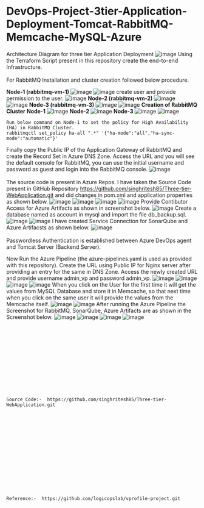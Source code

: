 # DevOps-Project-3tier-Application-Deployment-Tomcat-RabbitMQ-Memcache-MySQL-Azure
Architecture Diagram for three tier Application Deployment
![image](https://github.com/singhritesh85/DevOps-Project-3tier-Application-Deployment-Tomcat-RabbitMQ-Memcache-MySQL-Azure/assets/56765895/f71c56a4-075b-49aa-a08c-9297a41ce472)
Using the Terraform Script present in this repository create the end-to-end Infrastructure.
<br><br/>
For RabbitMQ Installation and cluster creation followed below procedure.

**Node-1 (rabbitmq-vm-1)**
![image](https://github.com/singhritesh85/DevOps-Project-3tier-Application-Deployment-Tomcat-RabbitMQ-Memcache-MySQL-Azure/assets/56765895/988cf50d-cf6f-4322-8d16-bce8f02ab3d7)
![image](https://github.com/singhritesh85/DevOps-Project-3tier-Application-Deployment-Tomcat-RabbitMQ-Memcache-MySQL-Azure/assets/56765895/84cfa12b-a310-4bfc-a67f-a07d949edbe6)
create user and provide permission to the user.
![image](https://github.com/singhritesh85/DevOps-Project-3tier-Application-Deployment-Tomcat-RabbitMQ-Memcache-MySQL-Azure/assets/56765895/e1dcd844-4f55-4901-96df-ac5040d107f4)
**Node-2 (rabbitmq-vm-2)**
![image](https://github.com/singhritesh85/DevOps-Project-3tier-Application-Deployment-Tomcat-RabbitMQ-Memcache-MySQL-Azure/assets/56765895/baf808be-7979-4871-9747-c530f05843a8)
![image](https://github.com/singhritesh85/DevOps-Project-3tier-Application-Deployment-Tomcat-RabbitMQ-Memcache-MySQL-Azure/assets/56765895/c4680fd2-e549-4c34-92ef-ab933937ebcd)
**Node-3 (rabbitmq-vm-3)**
![image](https://github.com/singhritesh85/DevOps-Project-3tier-Application-Deployment-Tomcat-RabbitMQ-Memcache-MySQL-Azure/assets/56765895/97c80162-0a0c-48c1-891c-c44567f13216)
![image](https://github.com/singhritesh85/DevOps-Project-3tier-Application-Deployment-Tomcat-RabbitMQ-Memcache-MySQL-Azure/assets/56765895/b3a5ebd3-63a5-4710-9815-091fe0fbfabf)
**Creation of RabbitMQ Cluster**
**Node-1**
![image](https://github.com/singhritesh85/DevOps-Project-3tier-Application-Deployment-Tomcat-RabbitMQ-Memcache-MySQL-Azure/assets/56765895/24181e76-c308-4ccd-9997-9344e8806057)
**Node-2**
![image](https://github.com/singhritesh85/DevOps-Project-3tier-Application-Deployment-Tomcat-RabbitMQ-Memcache-MySQL-Azure/assets/56765895/3520a813-256d-4d52-a6bf-7f9b393b992a)
**Node-3**
![image](https://github.com/singhritesh85/DevOps-Project-3tier-Application-Deployment-Tomcat-RabbitMQ-Memcache-MySQL-Azure/assets/56765895/b23c66da-2760-43a7-8c28-6a72b45d0cf3)
![image](https://github.com/singhritesh85/DevOps-Project-3tier-Application-Deployment-Tomcat-RabbitMQ-Memcache-MySQL-Azure/assets/56765895/1abb9daf-d63d-4020-a5da-dcf60ae28c76)
```
Run below command on Node-1 to set the policy for High Availability (HA) in RabbitMQ Cluster.
rabbitmqctl set_policy ha-all ".*" '{"ha-mode":"all","ha-sync-mode":"automatic"}'
```
Finally copy the Public IP of the Application Gateway of RabbitMQ and create the Record Set in Azure DNS Zone. Access the URL and you will see the default console for RabbitMQ, you can use the initial username and password as guest and login into the RabbitMQ console. 
![image](https://github.com/singhritesh85/DevOps-Project-3tier-Application-Deployment-Tomcat-RabbitMQ-Memcache-MySQL-Azure/assets/56765895/4a58ec72-915f-4a7e-9563-8d1a78059f53)
<br><br/>
The source code is present in Azure Repos. I have taken the Source Code present in GitHub Repository https://github.com/singhritesh85/Three-tier-WebApplication.git and did changes in pom.xml and application.properties as shown below.
![image](https://github.com/singhritesh85/DevOps-Project-3tier-Application-Deployment-Tomcat-RabbitMQ-Memcache-MySQL-Azure/assets/56765895/4454fc74-8fcd-49af-a248-d267ab175db2)
![image](https://github.com/singhritesh85/DevOps-Project-3tier-Application-Deployment-Tomcat-RabbitMQ-Memcache-MySQL-Azure/assets/56765895/c4b40def-a958-44b3-b966-5cda9e0f084d)
![image](https://github.com/singhritesh85/DevOps-Project-3tier-Application-Deployment-Tomcat-RabbitMQ-Memcache-MySQL-Azure/assets/56765895/4e9d66a4-bc94-430c-92b4-cdde0684e8b5)
![image](https://github.com/singhritesh85/DevOps-Project-3tier-Application-Deployment-Tomcat-RabbitMQ-Memcache-MySQL-Azure/assets/56765895/b84470f1-561d-4e75-a306-c265cb17e7cb)
Provide Contibutor Access for Azure Artifacts as shown in screenshot below.
![image](https://github.com/singhritesh85/DevOps-Project-3tier-Application-Deployment-Tomcat-RabbitMQ-Memcache-MySQL-Azure/assets/56765895/1aa3cd00-677e-472b-97e7-6e0fb4c43f13)
Create a database named as account in mysql and import the file db_backup.sql.
![image](https://github.com/singhritesh85/DevOps-Project-3tier-Application-Deployment-Tomcat-RabbitMQ-Memcache-MySQL-Azure/assets/56765895/17ef341d-a9a2-4060-a688-30139c057d7b)
![image](https://github.com/singhritesh85/DevOps-Project-3tier-Application-Deployment-Tomcat-RabbitMQ-Memcache-MySQL-Azure/assets/56765895/8248e084-f8fd-4318-9536-713f971d16b4)
I have created Service Connection for SonarQube and Azure Artifacsts as shown below.
![image](https://github.com/singhritesh85/DevOps-Project-3tier-Application-Deployment-Tomcat-RabbitMQ-Memcache-MySQL-Azure/assets/56765895/0f4bb3dc-2643-43de-a1d1-6c50f499190a)
<br><br/>
Passwordless Authentication is established between Azure DevOps agent and Tomcat Server (Backend Server).

Now Run the Azure Pipeline (the azure-pipelines.yaml is used as provided with this repository). Create the URL using Public IP for Nginx server after providing an entry for the same in DNS Zone. Access the newly created URL and provide username admin_vp and password admin_vp. 
![image](https://github.com/singhritesh85/DevOps-Project-3tier-Application-Deployment-Tomcat-RabbitMQ-Memcache-MySQL-Azure/assets/56765895/557412fe-d2b4-42ea-a360-e48669f3787a)
![image](https://github.com/singhritesh85/DevOps-Project-3tier-Application-Deployment-Tomcat-RabbitMQ-Memcache-MySQL-Azure/assets/56765895/6212ee8d-5aff-4745-909f-5c58c5e494a1)
![image](https://github.com/singhritesh85/DevOps-Project-3tier-Application-Deployment-Tomcat-RabbitMQ-Memcache-MySQL-Azure/assets/56765895/58e762d9-d926-49c0-9c47-ef18f4ddd86c)
![image](https://github.com/singhritesh85/DevOps-Project-3tier-Application-Deployment-Tomcat-RabbitMQ-Memcache-MySQL-Azure/assets/56765895/587cc681-cfd9-4c83-960e-971af6f15f65)
When you click on the User for the first time it will get the values from MySQL Database and store it in Memcache, so that next time when you click on the same user it will provide the values from the Memcache itself.
![image](https://github.com/singhritesh85/DevOps-Project-3tier-Application-Deployment-Tomcat-RabbitMQ-Memcache-MySQL-Azure/assets/56765895/6dd652a4-5bd6-4e22-93d4-50b500abe37e)
![image](https://github.com/singhritesh85/DevOps-Project-3tier-Application-Deployment-Tomcat-RabbitMQ-Memcache-MySQL-Azure/assets/56765895/40841517-74bc-44a6-9598-f1ffc528ddee)
After running the Azure Pipeline the Screenshot for RabbitMQ, SonarQube, Azure Artifacts are as shown in the Screenshot below.
![image](https://github.com/singhritesh85/DevOps-Project-3tier-Application-Deployment-Tomcat-RabbitMQ-Memcache-MySQL-Azure/assets/56765895/be460577-0c89-4ec2-94ab-af099d7c5d98)
![image](https://github.com/singhritesh85/DevOps-Project-3tier-Application-Deployment-Tomcat-RabbitMQ-Memcache-MySQL-Azure/assets/56765895/eca1290b-5fc0-4c8d-949b-2497d6bd3e3b)
![image](https://github.com/singhritesh85/DevOps-Project-3tier-Application-Deployment-Tomcat-RabbitMQ-Memcache-MySQL-Azure/assets/56765895/eb73b102-fde4-4ec4-8ee0-a3e3217ec9c1)
![image](https://github.com/singhritesh85/DevOps-Project-3tier-Application-Deployment-Tomcat-RabbitMQ-Memcache-MySQL-Azure/assets/56765895/8208ba7c-7e63-41d0-8a1b-a5fd3d20d70b)
<br><br/>
<br><br/>
<br><br/>
<br><br/>
<br><br/>
<br><br/>
```
Source Code:-  https://github.com/singhritesh85/Three-tier-WebApplication.git
```
<br><br/>
<br><br/>
<br><br/>
<br><br/>
<br><br/>
<br><br/>
```
Reference:-  https://github.com/logicopslab/vprofile-project.git
```
